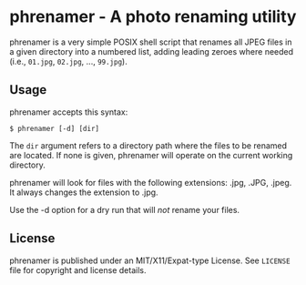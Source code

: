 # phrenamer - A photo renaming utility

phrenamer is a very simple POSIX shell script that renames all JPEG files in a 
given directory into a numbered list, adding leading zeroes where needed (i.e.,
``01.jpg``, ``02.jpg``, ..., ``99.jpg``).

## Usage

phrenamer accepts this syntax:

```
$ phrenamer [-d] [dir]
```

The ``dir`` argument refers to a directory path where the files to be renamed 
are located. If none is given, phrenamer will operate on the current working 
directory.

phrenamer will look for files with the following extensions: .jpg, .JPG, .jpeg.
It always changes the extension to .jpg.

Use the -d option for a dry run that will *not* rename your files. 

## License

phrenamer is published under an MIT/X11/Expat-type License. See ``LICENSE`` 
file for copyright and license details.
